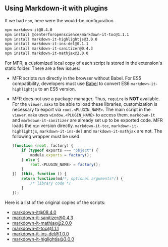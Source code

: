 ## Using Markdown-it with plugins

If we had `npm`, here were the would-be configuration.

```bash
npm markdown-it@8.4.0
npm install @centerforopenscience/markdown-it-toc@1.1.1
npm install markdown-it-highlightjs@3.0.0
npm install markdown-it-ins-del@0.1.1
npm install markdown-it-sanitizer@0.4.3
npm install markdown-it-mathjax@2.0.0
```

For MFR, a customized local copy of each script is stored in the extension's static folder. There are a few issues:

* MFR scripts run directly in the browser without Babel. For ES5 compatibility, developers must use [Babel](https://babeljs.io/repl/) to convert ES6 `markdown-it-highlightjs` to an ES5 version.

* MFR does not use a package manager. Thus, `require` is **NOT** available. For the `viewer.mako` to be able to load these libraries, customization is necessary to export via `root.<PLUGIN_NAME>`. The main script in the `viewer.mako` uses `window.<PLUGIN_NAME>` to access them. `markdown-it` and `markdown-it-sanitizer` are already set up to be exported code. MFR loads the `min` version directly. `markdown-it-toc`, `markdown-it-highlightjs`, `markdown-it-ins-del` and `markdown-it-mathjax` are not. The following wrapper must be used.

    ```javascript
    (function (root, factory) {
        if (typeof exports === "object") {
            module.exports = factory();
        } else {
            root.<PLUGIN_NAME> = factory();
        }
    })  (this, function () {
        return function(md/*, optional arguments*/) {
            /* library code */
        }
    });
    ```

Here is a list of the original copies of the scripts:

* [markdown-it@08.4.0](https://github.com/markdown-it/markdown-it/blob/8.4.0/bin/markdown-it.js)
* [markdown-it-sanitizer@0.4.3](https://github.com/svbergerem/markdown-it-sanitizer/blob/v0.4.3/dist/markdown-it-sanitizer.min.js)
* [markdown-it-mathjax@2.0.0](https://github.com/classeur/markdown-it-mathjax/blob/v2.0.0/markdown-it-mathjax.js)
* [markdown-it-toc@1.1.1](https://github.com/cos-forks/markdown-it-toc/blob/1.1.1/index.js)
* [markdown-it-ins-del@1.0.0](https://github.com/brianjgeiger/markdown-it-ins-del/blob/1.0.0/index.js)
* [markdown-it-higlightjs@3.0.0](https://github.com/cslzchen/markdown-it-highlightjs/blob/release/3.0.0/index.es5.js)
